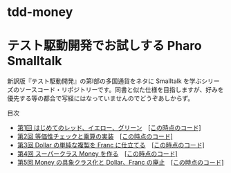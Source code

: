 # tdd-money

# テスト駆動開発でお試しする Pharo Smalltalk
新訳版『テスト駆動開発』の第Ⅰ部の多国通貨をネタに Smalltalk を学ぶシリーズのソースコード・リポジトリーです。同書と似た仕様を目指しますが、好みを優先する等の都合で写経にはなっていませんのでどうぞあしからず。

目次
- [第1回 はじめてのレッド、イエロー、グリーン](https://qiita.com/sumim/items/fa41066c57d211814ff9)　[[この時点のコード]](https://github.com/sumim/tdd-money/tree/lecture01/TDD-Money.package)
- [第2回 等価性チェックと乗算の実装](https://qiita.com/sumim/items/8dad7cd261a37aa075db)　[[この時点のコード]](https://github.com/sumim/tdd-money/tree/lecture02/TDD-Money.package)
- [第3回 Dollar の単純な複製を Franc に仕立てる](https://qiita.com/sumim/items/264d7cb7446850e13372)　[[この時点のコード]](https://github.com/sumim/tdd-money/tree/lecture03/TDD-Money.package)
- [第4回 スーパークラス Money を作る](https://qiita.com/sumim/items/74795eaad23fafbdb2fd)　[[この時点のコード]](https://github.com/sumim/tdd-money/tree/lecture04/TDD-Money.package)
- [第5回 Money の具象クラス化と Dollar、Franc の廃止](https://qiita.com/sumim/items/b8ddc1d432ca5e0aaab5)　[[この時点のコード]](https://github.com/sumim/tdd-money/tree/lecture05/TDD-Money.package)

